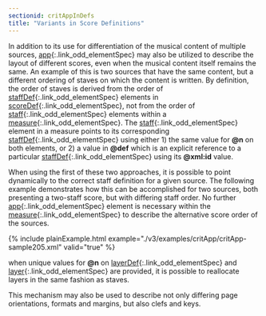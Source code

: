 ```yaml
---
sectionid: critAppInDefs
title: "Variants in Score Definitions"
---
```




In addition to its use for differentiation of the musical content of multiple sources,
[app](/v3/elements/app.html){:.link_odd_elementSpec} may also be utilized to describe the layout of different scores, even
when the musical content itself remains the same. An example of this is two sources
that have
the same content, but a different ordering of staves on which the content is written.
By
definition, the order of staves is derived from the order of [staffDef](/v3/elements/staffDef.html){:.link_odd_elementSpec}
elements in [scoreDef](/v3/elements/scoreDef.html){:.link_odd_elementSpec}, not from the order of [staff](/v3/elements/staff.html){:.link_odd_elementSpec}
elements within a [measure](/v3/elements/measure.html){:.link_odd_elementSpec}. The [staff](/v3/elements/staff.html){:.link_odd_elementSpec} element in a
measure points to its corresponding [staffDef](/v3/elements/staffDef.html){:.link_odd_elementSpec} using either 1) the same
value for **@n** on both elements, or 2) a value in **@def** which is an explicit
reference to a particular [staffDef](/v3/elements/staffDef.html){:.link_odd_elementSpec} using its **@xml:id**
value.



When using the first of these two approaches, it is possible to point dynamically
to the
correct staff definition for a given source. The following example demonstrates how
this can
be accomplished for two sources, both presenting a two-staff score, but with differing
staff
order. No further [app](/v3/elements/app.html){:.link_odd_elementSpec} element is necessary within the [measure](/v3/elements/measure.html){:.link_odd_elementSpec} to describe the alternative score order of the sources.

{% include plainExample.html example="./v3/examples/critApp/critApp-sample205.xml" valid="true" %}


when unique values for **@n** on [layerDef](/v3/elements/layerDef.html){:.link_odd_elementSpec} and [layer](/v3/elements/layer.html){:.link_odd_elementSpec} are provided, it is possible to reallocate layers in the same fashion as
staves.




This mechanism may also be used to describe not only differing page orientations,
formats and
margins, but also clefs and keys.




